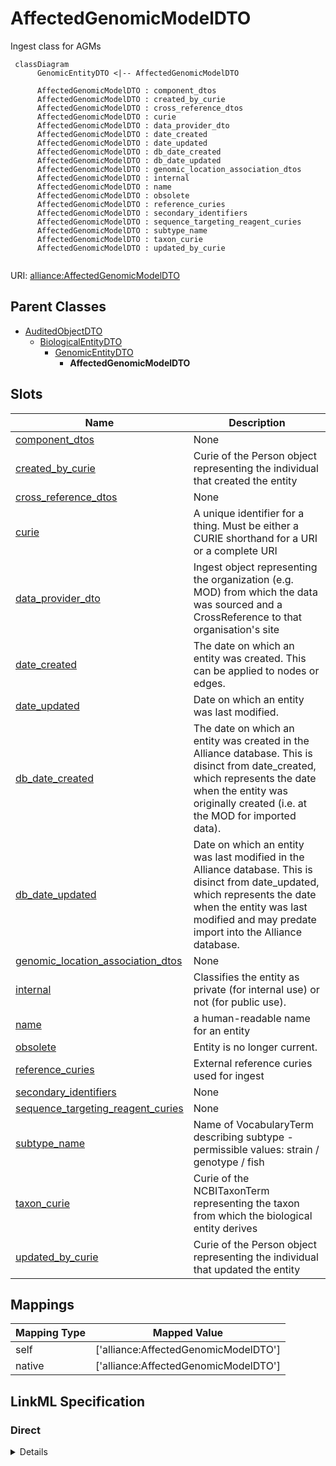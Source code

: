 # AffectedGenomicModelDTO

Ingest class for AGMs


```mermaid
 classDiagram
      GenomicEntityDTO <|-- AffectedGenomicModelDTO
      
      AffectedGenomicModelDTO : component_dtos
      AffectedGenomicModelDTO : created_by_curie
      AffectedGenomicModelDTO : cross_reference_dtos
      AffectedGenomicModelDTO : curie
      AffectedGenomicModelDTO : data_provider_dto
      AffectedGenomicModelDTO : date_created
      AffectedGenomicModelDTO : date_updated
      AffectedGenomicModelDTO : db_date_created
      AffectedGenomicModelDTO : db_date_updated
      AffectedGenomicModelDTO : genomic_location_association_dtos
      AffectedGenomicModelDTO : internal
      AffectedGenomicModelDTO : name
      AffectedGenomicModelDTO : obsolete
      AffectedGenomicModelDTO : reference_curies
      AffectedGenomicModelDTO : secondary_identifiers
      AffectedGenomicModelDTO : sequence_targeting_reagent_curies
      AffectedGenomicModelDTO : subtype_name
      AffectedGenomicModelDTO : taxon_curie
      AffectedGenomicModelDTO : updated_by_curie
      

```



URI: [alliance:AffectedGenomicModelDTO](http://alliancegenome.org/AffectedGenomicModelDTO)


## Parent Classes

* [AuditedObjectDTO](AuditedObjectDTO.md)
    * [BiologicalEntityDTO](BiologicalEntityDTO.md)
        * [GenomicEntityDTO](GenomicEntityDTO.md)
            * **AffectedGenomicModelDTO**




<!-- no inheritance hierarchy -->


## Slots

| Name | Description  |
| ---  | ---  |
| [component_dtos](component_dtos.md) | None |
| [created_by_curie](created_by_curie.md) | Curie of the Person object representing the individual that created the entity |
| [cross_reference_dtos](cross_reference_dtos.md) | None |
| [curie](curie.md) | A unique identifier for a thing. Must be either a CURIE shorthand for a URI or a complete URI |
| [data_provider_dto](data_provider_dto.md) | Ingest object representing the organization (e.g. MOD) from which the data was sourced and a CrossReference to that organisation's site |
| [date_created](date_created.md) | The date on which an entity was created. This can be applied to nodes or edges. |
| [date_updated](date_updated.md) | Date on which an entity was last modified. |
| [db_date_created](db_date_created.md) | The date on which an entity was created in the Alliance database.  This is disinct from date_created, which represents the date when the entity was originally created (i.e. at the MOD for imported data). |
| [db_date_updated](db_date_updated.md) | Date on which an entity was last modified in the Alliance database.  This is disinct from date_updated, which represents the date when the entity was last modified and may predate import into the Alliance database. |
| [genomic_location_association_dtos](genomic_location_association_dtos.md) | None |
| [internal](internal.md) | Classifies the entity as private (for internal use) or not (for public use). |
| [name](name.md) | a human-readable name for an entity |
| [obsolete](obsolete.md) | Entity is no longer current. |
| [reference_curies](reference_curies.md) | External reference curies used for ingest |
| [secondary_identifiers](secondary_identifiers.md) | None |
| [sequence_targeting_reagent_curies](sequence_targeting_reagent_curies.md) | None |
| [subtype_name](subtype_name.md) | Name of VocabularyTerm describing subtype - permissible values: strain / genotype / fish |
| [taxon_curie](taxon_curie.md) | Curie of the NCBITaxonTerm representing the taxon from which the biological entity derives |
| [updated_by_curie](updated_by_curie.md) | Curie of the Person object representing the individual that updated the entity |


## Mappings

| Mapping Type | Mapped Value |
| ---  | ---  |
| self | ['alliance:AffectedGenomicModelDTO'] |
| native | ['alliance:AffectedGenomicModelDTO'] |




## LinkML Specification

<!-- TODO: investigate https://stackoverflow.com/questions/37606292/how-to-create-tabbed-code-blocks-in-mkdocs-or-sphinx -->

### Direct

<details>
```yaml
name: AffectedGenomicModelDTO
description: Ingest class for AGMs
from_schema: https://github.com/alliance-genome/agr_curation_schema/affectedGenomicModel
is_a: GenomicEntityDTO
slots:
- name
- subtype_name
- reference_curies
- data_provider_dto
- sequence_targeting_reagent_curies
- component_dtos

```
</details>

### Induced

<details>
```yaml
name: AffectedGenomicModelDTO
description: Ingest class for AGMs
from_schema: https://github.com/alliance-genome/agr_curation_schema/affectedGenomicModel
is_a: GenomicEntityDTO
attributes:
  name:
    name: name
    description: a human-readable name for an entity
    notes:
    - May want to convert this into a slot that uses NameSlotAnnotation.
    from_schema: https://github.com/alliance-genome/agr_curation_schema/affectedGenomicModel
    multivalued: false
    alias: name
    owner: AffectedGenomicModelDTO
    domain_of:
    - OntologyTerm
    - ResourceDescriptor
    - ResourceDescriptorPage
    - AffectedGenomicModel
    - AffectedGenomicModelDTO
    - VocabularyTerm
    - Vocabulary
    - VocabularyTermSet
    - Antibody
    - CurationReportGroup
    - CurationReport
    - BulkLoadGroup
    - BulkLoad
    range: string
  subtype_name:
    name: subtype_name
    description: 'Name of VocabularyTerm describing subtype - permissible values:
      strain / genotype / fish'
    from_schema: https://github.com/alliance-genome/agr_curation_schema/affectedGenomicModel
    domain: AffectedGenomicModelDTO
    alias: subtype_name
    owner: AffectedGenomicModelDTO
    domain_of:
    - AffectedGenomicModelDTO
    range: string
    required: true
  reference_curies:
    name: reference_curies
    description: External reference curies used for ingest
    from_schema: https://github.com/alliance-genome/agr_curation_schema/src/schema/reference
    multivalued: true
    alias: reference_curies
    owner: AffectedGenomicModelDTO
    domain_of:
    - AlleleDTO
    - ConstructDTO
    - SequenceTargetingReagentDTO
    - AffectedGenomicModelDTO
    range: string
  data_provider_dto:
    name: data_provider_dto
    description: Ingest object representing the organization (e.g. MOD) from which
      the data was sourced and a CrossReference to that organisation's site
    from_schema: https://github.com/alliance-genome/agr_curation_schema/core.yaml
    multivalued: false
    alias: data_provider_dto
    owner: AffectedGenomicModelDTO
    domain_of:
    - DiseaseAnnotationDTO
    - AffectedGenomicModelDTO
    range: DataProviderDTO
    inlined: true
  sequence_targeting_reagent_curies:
    name: sequence_targeting_reagent_curies
    from_schema: https://github.com/alliance-genome/agr_curation_schema/affectedGenomicModel
    domain: AffectedGenomicModelDTO
    multivalued: true
    alias: sequence_targeting_reagent_curies
    owner: AffectedGenomicModelDTO
    domain_of:
    - AffectedGenomicModelDTO
    range: string
  component_dtos:
    name: component_dtos
    from_schema: https://github.com/alliance-genome/agr_curation_schema/affectedGenomicModel
    domain: AffectedGenomicModelDTO
    multivalued: true
    alias: component_dtos
    owner: AffectedGenomicModelDTO
    domain_of:
    - AffectedGenomicModelDTO
    range: AffectedGenomicModelComponentDTO
    inlined: true
    inlined_as_list: true
  cross_reference_dtos:
    name: cross_reference_dtos
    from_schema: https://github.com/alliance-genome/agr_curation_schema/core.yaml
    multivalued: true
    alias: cross_reference_dtos
    owner: AffectedGenomicModelDTO
    domain_of:
    - GenomicEntityDTO
    range: CrossReferenceDTO
    inlined: true
    inlined_as_list: true
  secondary_identifiers:
    name: secondary_identifiers
    from_schema: https://github.com/alliance-genome/agr_curation_schema/core.yaml
    aliases:
    - secondary_ids
    multivalued: true
    alias: secondary_identifiers
    owner: AffectedGenomicModelDTO
    domain_of:
    - OntologyTerm
    - GenomicEntity
    - GenomicEntityDTO
    - Figure
    - Image
    - Antibody
    range: uriorcurie
  genomic_location_association_dtos:
    name: genomic_location_association_dtos
    from_schema: https://github.com/alliance-genome/agr_curation_schema/core.yaml
    domain: GenomicEntityDTO
    multivalued: true
    alias: genomic_location_association_dtos
    owner: AffectedGenomicModelDTO
    domain_of:
    - GenomicEntityDTO
    range: GenomicLocationAssociationDTO
    inlined: true
    inlined_as_list: true
  curie:
    name: curie
    description: A unique identifier for a thing. Must be either a CURIE shorthand
      for a URI or a complete URI
    from_schema: https://github.com/alliance-genome/agr_curation_schema/core.yaml
    multivalued: false
    identifier: true
    alias: curie
    owner: AffectedGenomicModelDTO
    domain_of:
    - OntologyTerm
    - PhenotypeAnnotation
    - DiseaseAnnotation
    - BiologicalEntity
    - BiologicalEntityDTO
    - Chromosome
    - Assembly
    - Identifier
    - Figure
    - Image
    - Laboratory
    - InformationContentEntity
    - Reference
    - Resource
    - ModCorpusAssociation
    - GeneInteraction
    - ExpressionExperiment
    - GeneNomenclatureSet
    range: uriorcurie
    required: true
  taxon_curie:
    name: taxon_curie
    description: Curie of the NCBITaxonTerm representing the taxon from which the
      biological entity derives
    from_schema: https://github.com/alliance-genome/agr_curation_schema/core.yaml
    alias: taxon_curie
    owner: AffectedGenomicModelDTO
    domain_of:
    - BiologicalEntityDTO
    range: string
    required: true
  created_by_curie:
    name: created_by_curie
    description: Curie of the Person object representing the individual that created
      the entity
    from_schema: https://github.com/alliance-genome/agr_curation_schema/core.yaml
    domain: AuditedObjectDTO
    alias: created_by_curie
    owner: AffectedGenomicModelDTO
    domain_of:
    - AuditedObjectDTO
    range: string
  date_created:
    name: date_created
    description: The date on which an entity was created. This can be applied to nodes
      or edges.
    from_schema: https://github.com/alliance-genome/agr_curation_schema/core.yaml
    aliases:
    - creation_date
    exact_mappings:
    - dct:createdOn
    - WIKIDATA_PROPERTY:P577
    alias: date_created
    owner: AffectedGenomicModelDTO
    domain_of:
    - AuditedObject
    - AuditedObjectDTO
    range: datetime
  updated_by_curie:
    name: updated_by_curie
    description: Curie of the Person object representing the individual that updated
      the entity
    from_schema: https://github.com/alliance-genome/agr_curation_schema/core.yaml
    domain: AuditedObjectDTO
    alias: updated_by_curie
    owner: AffectedGenomicModelDTO
    domain_of:
    - AuditedObjectDTO
    range: string
  date_updated:
    name: date_updated
    description: Date on which an entity was last modified.
    from_schema: https://github.com/alliance-genome/agr_curation_schema/core.yaml
    aliases:
    - date_last_modified
    alias: date_updated
    owner: AffectedGenomicModelDTO
    domain_of:
    - AuditedObject
    - AuditedObjectDTO
    range: datetime
  db_date_created:
    name: db_date_created
    description: The date on which an entity was created in the Alliance database.  This
      is disinct from date_created, which represents the date when the entity was
      originally created (i.e. at the MOD for imported data).
    from_schema: https://github.com/alliance-genome/agr_curation_schema/core.yaml
    alias: db_date_created
    owner: AffectedGenomicModelDTO
    domain_of:
    - AuditedObject
    - AuditedObjectDTO
    range: datetime
  db_date_updated:
    name: db_date_updated
    description: Date on which an entity was last modified in the Alliance database.  This
      is disinct from date_updated, which represents the date when the entity was
      last modified and may predate import into the Alliance database.
    from_schema: https://github.com/alliance-genome/agr_curation_schema/core.yaml
    alias: db_date_updated
    owner: AffectedGenomicModelDTO
    domain_of:
    - AuditedObject
    - AuditedObjectDTO
    range: datetime
  internal:
    name: internal
    description: Classifies the entity as private (for internal use) or not (for public
      use).
    notes:
    - Default value is true.
    from_schema: https://github.com/alliance-genome/agr_curation_schema/core.yaml
    alias: internal
    owner: AffectedGenomicModelDTO
    domain_of:
    - AuditedObject
    - AuditedObjectDTO
    range: boolean
    required: true
  obsolete:
    name: obsolete
    description: Entity is no longer current.
    notes:
    - Obsolete entities are preserved in the database for posterity but should not
      be publicly displayed.
    from_schema: https://github.com/alliance-genome/agr_curation_schema/core.yaml
    alias: obsolete
    owner: AffectedGenomicModelDTO
    domain_of:
    - AuditedObject
    - AuditedObjectDTO
    range: boolean

```
</details>